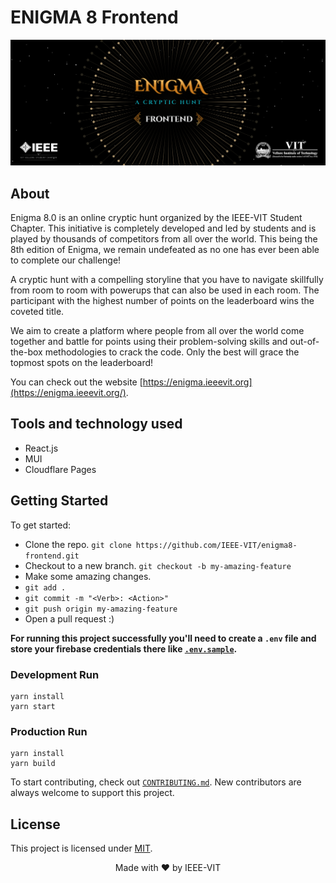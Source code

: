 # ENIGMA 8 Frontend

![Enigma Cover](src/assets/READMECover.png)
<br/>

## About

Enigma 8.0 is an online cryptic hunt organized by the IEEE-VIT Student Chapter. This initiative is completely developed and led by students and is played by thousands of competitors from all over the world. This being the 8th edition of Enigma, we remain undefeated as no one has ever been able to complete our challenge!

A cryptic hunt with a compelling storyline that you have to navigate skillfully from room to room with powerups that can also be used in each room. The participant with the highest number of points on the leaderboard wins the coveted title.

We aim to create a platform where people from all over the world come together and battle for points using their problem-solving skills and out-of-the-box methodologies to crack the code. Only the best will grace the topmost spots on the leaderboard!

You can check out the website [https://enigma.ieeevit.org](https://enigma.ieeevit.org/).

## Tools and technology used

- React.js
- MUI
- Cloudflare Pages

## Getting Started

To get started:

- Clone the repo.
  `git clone https://github.com/IEEE-VIT/enigma8-frontend.git`
- Checkout to a new branch.
  `git checkout -b my-amazing-feature`
- Make some amazing changes.
- `git add .`
- `git commit -m "<Verb>: <Action>"`
- `git push origin my-amazing-feature`
- Open a pull request :)

**For running this project successfully you'll need to create a `.env` file and store your firebase credentials there like [`.env.sample`](https://github.com/IEEE-VIT/enigma8-frontend/tree/master/.env.sample).**

### Development Run

```shell
yarn install
yarn start
```

### Production Run

```shell
yarn install
yarn build
```

To start contributing, check out [`CONTRIBUTING.md`](https://github.com/IEEE-VIT/enigma8-frontend/tree/master/CONTRIBUTING.md). New contributors are always welcome to support this project.

## License

This project is licensed under [MIT](https://github.com/IEEE-VIT/enigma8-frontend/blob/master/LICENSE).

<p align="center">Made with ❤ by IEEE-VIT</p>
